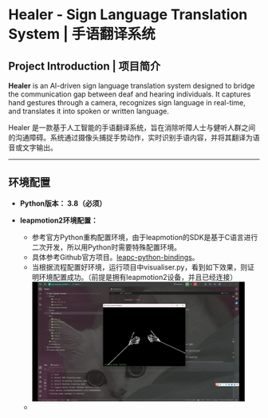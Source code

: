 # Healer - Sign Language Translation System | 手语翻译系统

##  Project Introduction | 项目简介

**Healer** is an AI-driven sign language translation system designed to bridge the communication gap between deaf and hearing individuals. It captures hand gestures through a camera, recognizes sign language in real-time, and translates it into spoken or written language.

Healer 是一款基于人工智能的手语翻译系统，旨在消除听障人士与健听人群之间的沟通障碍。系统通过摄像头捕捉手势动作，实时识别手语内容，并将其翻译为语音或文字输出。

---

##  环境配置


- **Python版本：  3.8（必须）**

- **leapmotion2环境配置：**  
  * 参考官方Python重构配置环境，由于leapmotion的SDK是基于C语言进行二次开发，所以用Python时需要特殊配置环境。
  * 具体参考Github官方项目。[leapc-python-bindings](https://github.com/ultraleap/leapc-python-bindings)。
  * 当根据流程配置好环境，运行项目中visualiser.py，看到如下效果，则证明环境配置成功。（前提是拥有leapmotion2设备，并且已经连接）
  ![图片](/tests/video.gif "leapmotion2测试")
  * 


